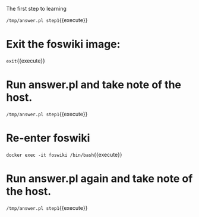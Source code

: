 The first step to learning

`/tmp/answer.pl step1`{{execute}}

# Exit the foswiki image:
`exit`{{execute}}

# Run answer.pl and take note of the host.
`/tmp/answer.pl step1`{{execute}}

# Re-enter foswiki
`docker exec -it foswiki /bin/bash`{{execute}}

# Run answer.pl again and take note of the host.
`/tmp/answer.pl step1`{{execute}}

